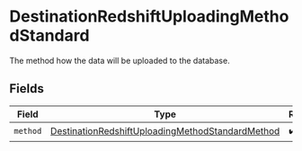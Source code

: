 # DestinationRedshiftUploadingMethodStandard

The method how the data will be uploaded to the database.


## Fields

| Field                                                                                                                       | Type                                                                                                                        | Required                                                                                                                    | Description                                                                                                                 |
| --------------------------------------------------------------------------------------------------------------------------- | --------------------------------------------------------------------------------------------------------------------------- | --------------------------------------------------------------------------------------------------------------------------- | --------------------------------------------------------------------------------------------------------------------------- |
| `method`                                                                                                                    | [DestinationRedshiftUploadingMethodStandardMethod](../../models/shared/destinationredshiftuploadingmethodstandardmethod.md) | :heavy_check_mark:                                                                                                          | N/A                                                                                                                         |